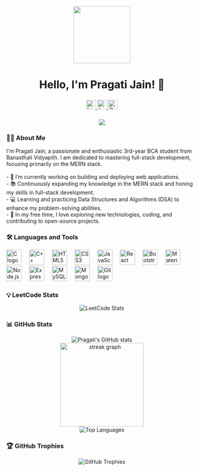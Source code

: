 <div align="center">
  <img height="150" src="https://media.giphy.com/media/M9gbBd9nbDrOTu1Mqx/giphy.gif" />
</div>

###

<h1 align="center">Hello, I'm Pragati Jain! 👋</h1>

###

<div align="center">
  <a href="https://www.linkedin.com/in/pragati3003">
    <img src="https://img.shields.io/static/v1?message=LinkedIn&logo=linkedin&label=&color=0077B5&logoColor=white&labelColor=&style=for-the-badge" height="25" alt="LinkedIn logo" />
  </a>
  <a href="https://leetcode.com/u/Pragati3003/">
    <img src="https://img.shields.io/static/v1?message=LeetCode&logo=leetcode&label=&color=FFA116&logoColor=white&labelColor=&style=for-the-badge" height="25" alt="LeetCode logo" />
  </a>
  <a href="https://pragatijain.vercel.app/">
    <img src="https://img.shields.io/static/v1?message=Portfolio&logo=vercel&label=&color=000000&logoColor=white&labelColor=&style=for-the-badge" height="25" alt="Portfolio logo" />
  </a>
</div>

###

<div align="center">
  <img src="https://visitor-badge.laobi.icu/badge?page_id=pragati3003.pragati3003&" />
</div>

###

<h3 align="left">👩‍💻 About Me</h3>

<p align="left">
  I'm Pragati Jain, a passionate and enthusiastic 3rd-year BCA student from Banasthali Vidyapith. I am dedicated to mastering full-stack development, focusing primarily on the MERN stack. <br><br>
  - 🌟 I’m currently working on building and deploying web applications.<br>
  - 📚 Continuously expanding my knowledge in the MERN stack and honing my skills in full-stack development.<br>
  - 💻 Learning and practicing Data Structures and Algorithms (DSA) to enhance my problem-solving abilities.<br>
  - 🎯 In my free time, I love exploring new technologies, coding, and contributing to open-source projects.<br>
</p>

###

<h3 align="left">🛠 Languages and Tools</h3>

<div align="left">
  <img src="https://cdn.jsdelivr.net/gh/devicons/devicon/icons/c/c-original.svg" height="40" alt="C logo" />
  <img width="12" />
  <img src="https://cdn.jsdelivr.net/gh/devicons/devicon/icons/cplusplus/cplusplus-original.svg" height="40" alt="C++ logo" />
  <img width="12" />
  <img src="https://cdn.jsdelivr.net/gh/devicons/devicon/icons/html5/html5-original-wordmark.svg" height="40" alt="HTML5 logo" />
  <img width="12" />
  <img src="https://cdn.jsdelivr.net/gh/devicons/devicon/icons/css3/css3-original-wordmark.svg" height="40" alt="CSS3 logo" />
  <img width="12" />
  <img src="https://cdn.jsdelivr.net/gh/devicons/devicon/icons/javascript/javascript-original.svg" height="40" alt="JavaScript logo" />
  <img width="12" />
  <img src="https://cdn.jsdelivr.net/gh/devicons/devicon/icons/react/react-original-wordmark.svg" height="40" alt="React logo" />
  <img width="12" />
  <img src="https://cdn.jsdelivr.net/gh/devicons/devicon/icons/bootstrap/bootstrap-original-wordmark.svg" height="40" alt="Bootstrap logo" />
  <img width="12" />
  <img src="https://cdn.jsdelivr.net/gh/devicons/devicon/icons/materialui/materialui-original.svg" height="40" alt="Material UI logo" />
  <img width="12" />
  <img src="https://cdn.jsdelivr.net/gh/devicons/devicon/icons/nodejs/nodejs-original-wordmark.svg" height="40" alt="Node.js logo" />
  <img width="12" />
  <img src="https://cdn.jsdelivr.net/gh/devicons/devicon/icons/express/express-original-wordmark.svg" height="40" alt="Express.js logo" />
  <img width="12" />
  <img src="https://cdn.jsdelivr.net/gh/devicons/devicon/icons/mysql/mysql-original-wordmark.svg" height="40" alt="MySQL logo" />
  <img width="12" />
  <img src="https://cdn.jsdelivr.net/gh/devicons/devicon/icons/mongodb/mongodb-original-wordmark.svg" height="40" alt="MongoDB logo" />
  <img width="12" />
  <img src="https://cdn.jsdelivr.net/gh/devicons/devicon/icons/git/git-original-wordmark.svg" height="40" alt="Git logo" />
</div>

###



<h3 align="left">💡 LeetCode Stats</h3>

<div align="center">
  <img src="https://leetcard.jacoblin.cool/Pragati3003?theme=dark&ext=heatmap" alt="LeetCode Stats" />
  
###
</div>
<h3 align="left">📊 GitHub Stats</h3>

<div align="center">
  <img src="https://github-readme-stats.vercel.app/api?username=pragati-3003&show_icons=true&theme=radical" alt="Pragati's GitHub stats" />
</div>

<div align="center">
  <img src="https://github-readme-streak-stats.herokuapp.com?user=pragati-3003&theme=radical&hide_border=true" height="220" alt="streak graph" />
</div>

<div align="center">
  <img src="https://github-readme-stats.vercel.app/api/top-langs/?username=pragati-3003&layout=compact&theme=radical" alt="Top Languages" />
</div>

###

<h3 align="left">🏆 GitHub Trophies</h3>

<div align="center">
  <img src="https://github-profile-trophy.vercel.app/?username=pragati-3003&theme=radical&no-frame=true&no-bg=true&margin-w=4" alt="GitHub Trophies" />
</div>



###


